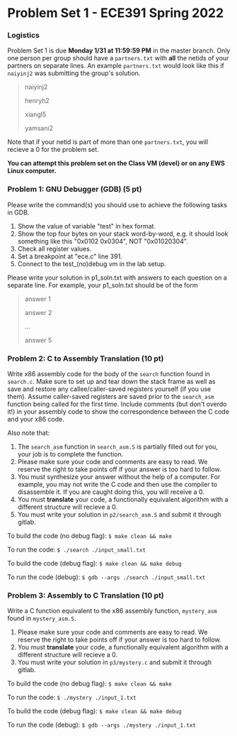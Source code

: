 # Problem Set 1 - ECE391 Spring 2022

### Logistics
Problem Set 1 is due **Monday 1/31 at 11:59:59 PM** in the master branch. Only one
person per group should have a `partners.txt` with **all** the netids of your partners on separate lines.
An example `partners.txt` would look like this if `naiyinj2` was submitting the group's solution.
> naiyinj2
>
> henryh2
>
> xiangl5
>
> yamsani2


Note that if your netid is part of more than one `partners.txt`, you will recieve a 0 for the problem set.

**You can attempt this problem set on the Class VM (devel) or on any EWS Linux computer.**

### Problem 1: GNU Debugger (GDB) (5 pt)
Please write the command(s) you should use to achieve the following tasks in GDB.
1. Show the value of variable "test" in hex format.
2. Show the top four bytes on your stack word-by-word, e.g. it should look something like this "0x0102 0x0304", NOT "0x01020304".
3. Check all register values.
4. Set a breakpoint at "ece.c" line 391.
5. Connect to the test\_(no)debug vm in the lab setup.

Please write your solution in p1\_soln.txt with answers to each question on a separate line. For example, your p1\_soln.txt should be of the form
> answer 1
>
> answer 2 
>
> ...
>
> answer 5

### Problem 2: C to Assembly Translation (10 pt)
Write x86 assembly code for the body of the `search` function found in `search.c`. Make sure to set up and tear down the stack frame as well as save and restore any callee/caller-saved registers yourself (if you use them). Assume caller-saved registers are saved prior to the `search_asm` function being called for the first time. Include comments (but don't overdo it!) in your assembly code to show the correspondence between the C code and your x86 code.

Also note that:
1. The `search_asm` function in `search_asm.S` is partially filled out for you, your job is to complete the function.
2. Please make sure your code and comments are easy to read. We reserve the right to take points off if your answer is too hard to follow.
3. You must synthesize your answer without the help of a computer. For example, you may not write the C code and then use the compiler to disassemble it. If you are caught doing this, you will receive a 0.
4. You must **translate** your code, a functionally equivalent algorithm with a different structure will recieve a 0.
5. You must write your solution in `p2/search_asm.S` and submit it through gitlab.

To build the code (no debug flag):
`$ make clean && make`

To run the code:
`$ ./search ./input_small.txt`

To build the code (debug flag):
`$ make clean && make debug`

To run the code (debug):
`$ gdb --args ./search ./input_small.txt`

### Problem 3: Assembly to C Translation (10 pt)
Write a C function equivalent to the x86 assembly function, `mystery_asm` found in `mystery_asm.S`.

1. Please make sure your code and comments are easy to read. We reserve the right to take points off if your answer is too hard to follow.
2. You must **translate** your code, a functionally equivalent algorithm with a different structure will recieve a 0.
3. You must write your solution in `p3/mystery.c` and submit it through gitlab.

To build the code (no debug flag):
`$ make clean && make`

To run the code:
`$ ./mystery ./input_1.txt`

To build the code (debug flag):
`$ make clean && make debug`

To run the code (debug):
`$ gdb --args ./mystery ./input_1.txt`

